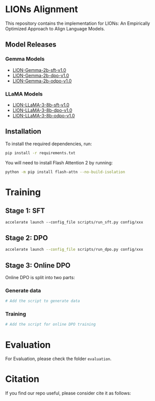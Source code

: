 # LIONs Alignment

This repository contains the implementation for LIONs: An Empirically Optimized Approach to Align Language Models.

## Model Releases

### Gemma Models

- [LION-Gemma-2b-sft-v1.0](https://huggingface.co/Columbia-NLP/LION-Gemma-2b-sft-v1.0)
- [LION-Gemma-2b-dpo-v1.0](https://huggingface.co/Columbia-NLP/LION-Gemma-2b-dpo-v1.0)
- [LION-Gemma-2b-odpo-v1.0](https://huggingface.co/Columbia-NLP/LION-Gemma-2b-odpo-v1.0)

### LLaMA Models

- [LION-LLaMA-3-8b-sft-v1.0](https://huggingface.co/Columbia-NLP/LION-LLaMA-3-8b-sft-v1.0)
- [LION-LLaMA-3-8b-dpo-v1.0](https://huggingface.co/Columbia-NLP/LION-LLaMA-3-8b-dpo-v1.0)
- [LION-LLaMA-3-8b-odpo-v1.0](https://huggingface.co/Columbia-NLP/LION-LLaMA-3-8b-odpo-v1.0)

## Installation

To install the required dependencies, run:

```sh
pip install -r requirements.txt
```

You will need to install Flash Attention 2 by running:

```sh
python -m pip install flash-attn --no-build-isolation
```

# Training

## Stage 1: SFT

```
accelerate launch --config_file scripts/run_sft.py config/xxx
```

## Stage 2: DPO

```sh
accelerate launch --config_file scripts/run_dpo.py config/xxx
```

## Stage 3: Online DPO

Online DPO is split into two parts:

### Generate data
```sh
# Add the script to generate data
```

### Training
```sh
# Add the script for online DPO training
```

# Evaluation

For Evaluation, please check the folder `evaluation`.

# Citation

If you find our repo useful, please consider cite it as follows:
```bibtex
```



